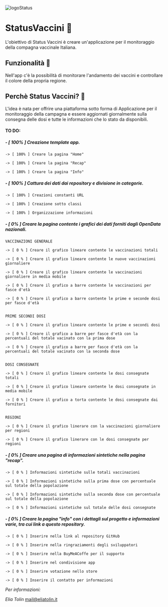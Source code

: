 ![logoStatus](https://user-images.githubusercontent.com/60351315/111628344-687f3500-87f0-11eb-9c74-88e804c07da9.png)

# StatusVaccini 🧬

L'obiettivo di Status Vaccini è creare un'applicazione per il monitoraggio della compagna vaccinale Italiana.

## Funzionalità 💉

Nell'app c'è la possibilità di monitorare l'andamento dei vaccini e controllare il colore della propria regione.

## Perchè Status Vaccini? 🦠

L'idea è nata per offrire una piattaforma sotto forma di Applicazione per il monitoraggio della campagna e essere aggiornati 
giornalmente sulla consegna delle dosi e tutte le informazioni che lo stato da disponibili.


#### TO DO: 

##### - [ 100% ]  Creazione template app.

    -> [ 100% ] Creare la pagina "Home"
    
    -> [ 100% ] Creare la pagina "Recap"
    
    -> [ 100% ] Creare la pagina "Info"

##### - [ 100% ]  Cattura dei dati dai repository e divisione in categorie.

    -> [ 100% ] Creazioni constanti URL
    
    -> [ 100% ] Creazione sotto classi
    
    -> [ 100% ] Organizzazione informazioni
    

##### - [ 0% ]    Creare la pagina contente i grafici dei dati forniti dagli OpenData nazionali.

    VACCINAZIONI GENERALE
    
    -> [ 0 % ] Creare il grafico lineare contente le vaccinazioni totali
    
    -> [ 0 % ] Creare il grafico lineare contente le nuove vaccinazioni giornaliere
    
    -> [ 0 % ] Creare il grafico lineare contente le vaccinazioni giornaliere in media mobile
    
    -> [ 0 % ] Creare il grafico a barre contente le vaccinazioni per fasce d'età
    
    -> [ 0 % ] Creare il grafico a barre contente le prime e seconde dosi per fasce d'età
    

    PRIME SECONDI DOSI
    
    -> [ 0 % ] Creare il grafico lineare contente le prime e secondi dosi
    
    -> [ 0 % ] Creare il grafico a barre per fasce d'età con la percentuali del totale vacinato con la prima dose 
    
    -> [ 0 % ] Creare il grafico a barre per fasce d'età con la percentuali del totale vacinato con la seconda dose
    

    DOSI CONSEGNATE
    
    -> [ 0 % ] Creare il grafico lineare contente le dosi consegnate totali
    
    -> [ 0 % ] Creare il grafico lineare contente le dosi consegnate in media mobile
    
    -> [ 0 % ] Creare il grafico a torta contente le dosi consegnate dai fornitori
    

    REGIONI
    
    -> [ 0 % ] Creare il grafico linerare con la vaccinazioni giornaliere per regioni
    
    -> [ 0 % ] Creare il grafico linerare con le dosi consegnate per regioni
    


##### - [ 0% ]    Creare una pagina di informazioni sintetiche nella pagina "recap".

    -> [ 0 % ] Informazioni sintetiche sulle totali vaccinazioni
    
    -> [ 0 % ] Informazioni sintetiche sulla prima dose con percentuale sul totale della popolazione
    
    -> [ 0 % ] Informazioni sintetiche sulla seconda dose con percentuale sul totale della popolazione 
    
    -> [ 0 % ] Informazioni sintetiche sul totale delle dosi consegnate
    

##### - [ 0% ]    Creare la pagina "info" con i dettagli sul progetto e informazioni varie, tra cui link a questo repository.
 

    -> [ 0 % ] Inserire nella link al repository GitHub 
    
    -> [ 0 % ] Inserire nella ringraziamenti degli sviluppatori
    
    -> [ 0 % ] Inserire nella BuyMeACoffe per il supporto
    
    -> [ 0 % ] Inserire nel condivisione app
    
    -> [ 0 % ] Inserire votazione nello store
    
    -> [ 0 % ] Inserire il contatto per informazioni
    


*Per informazioni:*

_Elia Tolin_
mail@eliatolin.it

